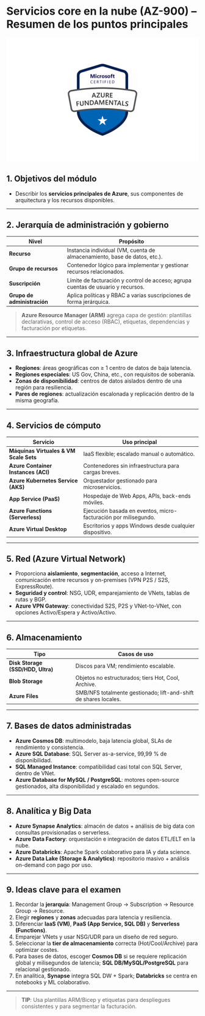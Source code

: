 # Servicios core en la nube (AZ-900) – Resumen de los puntos principales

![alt text](image.png)

## 1. Objetivos del módulo
- Describir los **servicios principales de Azure**, sus componentes de arquitectura y los recursos disponibles.

---

## 2. Jerarquía de administración y gobierno
| Nivel | Propósito |
|-------|-----------|
| **Recurso** | Instancia individual (VM, cuenta de almacenamiento, base de datos, etc.). |
| **Grupo de recursos** | Contenedor lógico para implementar y gestionar recursos relacionados. |
| **Suscripción** | Límite de facturación y control de acceso; agrupa cuentas de usuario y recursos. |
| **Grupo de administración** | Aplica políticas y RBAC a varias suscripciones de forma jerárquica. |

> **Azure Resource Manager (ARM)** agrega capa de gestión: plantillas declarativas, control de acceso (RBAC), etiquetas, dependencias y facturación por etiquetas.  

---

## 3. Infraestructura global de Azure
- **Regiones**: áreas geográficas con ≥ 1 centro de datos de baja latencia.  
- **Regiones especiales**: US Gov, China, etc., con requisitos de soberanía.  
- **Zonas de disponibilidad**: centros de datos aislados dentro de una región para resiliencia.  
- **Pares de regiones**: actualización escalonada y replicación dentro de la misma geografía.  

---

## 4. Servicios de cómputo
| Servicio | Uso principal |
|----------|---------------|
| **Máquinas Virtuales & VM Scale Sets** | IaaS flexible; escalado manual o automático. |
| **Azure Container Instances (ACI)** | Contenedores sin infraestructura para cargas breves. |
| **Azure Kubernetes Service (AKS)** | Orquestador gestionado para microservicios. |
| **App Service (PaaS)** | Hospedaje de Web Apps, APIs, back-ends móviles. |
| **Azure Functions (Serverless)** | Ejecución basada en eventos, micro-facturación por milisegundo. |
| **Azure Virtual Desktop** | Escritorios y apps Windows desde cualquier dispositivo. |

---

## 5. Red (Azure Virtual Network)
- Proporciona **aislamiento**, **segmentación**, acceso a Internet, comunicación entre recursos y on-premises (VPN P2S / S2S, ExpressRoute).  
- **Seguridad y control**: NSG, UDR, emparejamiento de VNets, tablas de rutas y BGP.  
- **Azure VPN Gateway**: conectividad S2S, P2S y VNet-to-VNet, con opciones Activo/Espera y Activo/Activo.  

---

## 6. Almacenamiento
| Tipo | Casos de uso |
|------|--------------|
| **Disk Storage (SSD/HDD, Ultra)** | Discos para VM; rendimiento escalable. |
| **Blob Storage** | Objetos no estructurados; tiers Hot, Cool, Archive. |
| **Azure Files** | SMB/NFS totalmente gestionado; lift-and-shift de shares locales. |

---

## 7. Bases de datos administradas
- **Azure Cosmos DB**: multimodelo, baja latencia global, SLAs de rendimiento y consistencia.  
- **Azure SQL Database**: SQL Server as-a-service, 99,99 % de disponibilidad.  
- **SQL Managed Instance**: compatibilidad casi total con SQL Server, dentro de VNet.  
- **Azure Database for MySQL / PostgreSQL**: motores open-source gestionados, alta disponibilidad y escalado en segundos.  

---

## 8. Analítica y Big Data
- **Azure Synapse Analytics**: almacén de datos + análisis de big data con consultas provisionadas o serverless.  
- **Azure Data Factory**: orquestación e integración de datos ETL/ELT en la nube.  
- **Azure Databricks**: Apache Spark colaborativo para IA y data science.  
- **Azure Data Lake (Storage & Analytics)**: repositorio masivo + análisis on-demand con pago por uso.  

---

## 9. Ideas clave para el examen
1. Recordar la **jerarquía**: Management Group → Subscription → Resource Group → Resource.  
2. Elegir **regiones** y **zonas** adecuadas para latencia y resiliencia.  
3. Diferenciar **IaaS (VM)**, **PaaS (App Service, SQL DB)** y **Serverless (Functions)**.  
4. Emparejar VNets y usar NSG/UDR para un diseño de red seguro.  
5. Seleccionar la **tier de almacenamiento** correcta (Hot/Cool/Archive) para optimizar costes.  
6. Para bases de datos, escoger **Cosmos DB** si se requiere replicación global y milisegundos de latencia; **SQL DB/MySQL/PostgreSQL** para relacional gestionado.  
7. En analítica, **Synapse** integra SQL DW + Spark; **Databricks** se centra en notebooks y ML colaborativo.  

---

> **TIP**: Usa plantillas ARM/Bicep y etiquetas para despliegues consistentes y para segmentar la facturación.
